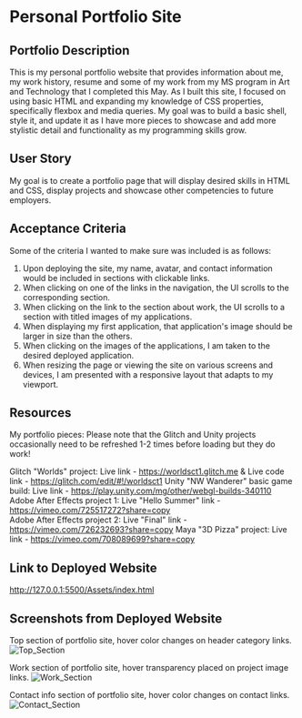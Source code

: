 # Personal Portfolio Site

## Portfolio Description
This is my personal portfolio website that provides information about me, my work history, resume and some of my work from my MS program in Art and Technology that I completed this May. As I built this site, I focused on using basic HTML and expanding my knowledge of CSS properties, specifically flexbox and media queries. My goal was to build a basic shell, style it, and update it as I have more pieces to showcase and add more stylistic detail and functionality as my programming skills grow. 

## User Story
My goal is to create a portfolio page that will display desired skills in HTML and CSS, display projects and showcase other competencies to future employers. 

## Acceptance Criteria

Some of the criteria I wanted to make sure was included is as follows: 
1. Upon deploying the site, my name, avatar, and contact information would be included in sections with clickable links. 
2. When clicking on one of the links in the navigation, the UI scrolls to the corresponding section.
3. When clicking on the link to the section about work, the UI scrolls to a section with titled images of my applications.
4. When displaying my first application, that application's image should be larger in size than the others.
5. When clicking on the images of the applications, I am taken to the desired deployed application.
6. When resizing the page or viewing the site on various screens and devices, I am presented with a responsive layout that adapts to my viewport. 

## Resources
My portfolio pieces:
Please note that the Glitch and Unity projects occasionally need to be refreshed 1-2 times before loading but they do work!

Glitch "Worlds" project: Live link - https://worldsct1.glitch.me & Live code link - https://glitch.com/edit/#!/worldsct1
Unity "NW Wanderer" basic game build: Live link - https://play.unity.com/mg/other/webgl-builds-340110
Adobe After Effects project 1: Live "Hello Summer" link - https://vimeo.com/725517272?share=copy  
Adobe After Effects project 2: Live "Final" link - https://vimeo.com/726232693?share=copy
Maya "3D Pizza" project: Live link - https://vimeo.com/708089699?share=copy

## Link to Deployed Website
http://127.0.0.1:5500/Assets/index.html

## Screenshots from Deployed Website
Top section of portfolio site, hover color changes on header category links. 
![Top_Section](https://github.com/tugwellchristi/v2-Ch-2-Adv-CSS-Portfolio/assets/90078824/be175702-8972-47a8-9a28-6bd7ef2b52e0)

Work section of portfolio site, hover transparency placed on project image links. 
![Work_Section](https://github.com/tugwellchristi/v2-Ch-2-Adv-CSS-Portfolio/assets/90078824/30e6e04b-880d-4367-bbf1-1f471041bab3)

Contact info section of portfolio site, hover color changes on contact links. 
![Contact_Section](https://github.com/tugwellchristi/v2-Ch-2-Adv-CSS-Portfolio/assets/90078824/c311b3de-6a72-4fb8-aeff-585168c27d7a)